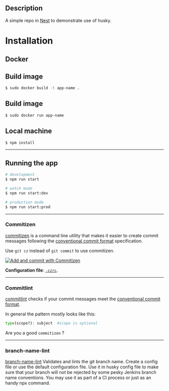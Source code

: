## Description

A simple repo in [Nest](https://github.com/nestjs/nest) to demonstrate use of husky.

# Installation

## Docker

## Build image

```bash
$ sudo docker build -t app-name .
```

## Build image

```bash
$ sudo docker run app-name
```

## Local machine

```bash
$ npm install
```

---

## Running the app

```bash
# development
$ npm run start

# watch mode
$ npm run start:dev

# production mode
$ npm run start:prod
```

---

### Commitizen

[commitizen](https://github.com/commitizen/cz-cli) is a command line utility that makes it easier to create commit messages following the [conventional commit format](https://conventionalcommits.org) specification.

Use `git cz` instead of `git commit` to use commitizen.

[![Add and commit with Commitizen](https://github.com/commitizen/cz-cli/raw/master/meta/screenshots/add-commit.png)](https://github.com/commitizen/cz-cli/raw/master/meta/screenshots/add-commit.png)

**Configuration file**: [`.czrc`](https://github.com/smarlhens/nest7-boilerplate/blob/master/.czrc).

---

### Commitlint

[commitlint](https://github.com/conventional-changelog/commitlint) checks if your commit messages meet the [conventional commit format](https://conventionalcommits.org).

In general the pattern mostly looks like this:

```sh
type(scope?): subject  #scope is optional
```

Are you a good `commitizen` ?

---

### branch-name-lint

[branch-name-lint](https://github.com/barzik/branch-name-lint) Validates and lints the git branch name. Create a config file or use the default configuration file. Use it in husky config file to make sure that your branch will not be rejected by some pesky Jenkins branch name conventions. You may use it as part of a CI process or just as an handy npx command.
